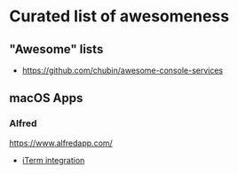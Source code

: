 # Curated list of awesomeness

## "Awesome" lists

- https://github.com/chubin/awesome-console-services

## macOS Apps

### Alfred

https://www.alfredapp.com/

- [iTerm integration](https://github.com/vitorgalvao/custom-alfred-iterm-scripts)
